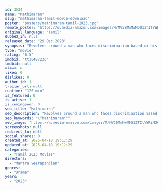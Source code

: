 ```yaml
---
id: 3534
name: "Mathimaran"
slug: "mathimaran-tamil-movie-download"
poster: "posters/mathimaran-tamil-2023.jpg"
remote_poster: "https://m.media-amazon.com/images/M/MV5BMmMwMDQ1ZTItYWRiNS00OTA5LWJiY2YtZWRmOTk5MTE1N2E2XkEyXkFqcGc@._V1_SX300.jpg"
original_language: "Tamil"
dubbed_in: null
released_date: "29 Dec 2023"
synopsis: "Revolves around a man who faces discrimination based on his physical deformity and how he grapples with the societal pressures that arise because of it."
type: "movie"
rating: "6.5"
imdbid: "tt30487236"
tmdbid: null
views: 0
likes: 0
dislikes: 0
author_id: 1
trailer_url: null
runtime: "126 min"
is_featured: 0
is_active: 1
is_comingsoon: 0
seo_title: "Mathimaran"
seo_description: "Revolves around a man who faces discrimination based on his physical deformity and how he grapples with the societal pressures that arise because of it."
seo_keywords: "\"Mathimaran\""
seo_image: "https://m.media-amazon.com/images/M/MV5BMmMwMDQ1ZTItYWRiNS00OTA5LWJiY2YtZWRmOTk5MTE1N2E2XkEyXkFqcGc@._V1_SX300.jpg"
screenshots: null
redirect_to: null
social_shares: 0
created_at: 2025-04-18 19:12:29
updated_at: 2025-04-18 19:12:29
categories:
  - "Tamil 2023 Movies"
directors:
  - "Mantra Veerapandian"
genres:
  - "Drama"
years:
  - "2023"
---
```

